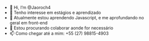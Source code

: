 - 👋 Hi, I’m @Jaoroch4
- 👀 Tenho interesse em estágios e aprendizado
- 🌱 Atualmente estou aprendendo Javascript, e me aprofundando no geral em front-end
- 💞️ Estou procurando colaborar aonde for necessário
- 📫 Como chegar até a mim: +55 (27) 98815-4903

<!---
Jaoroch4/Jaoroch4 is a ✨ special ✨ repository because its `README.md` (this file) appears on your GitHub profile.
You can click the Preview link to take a look at your changes.
--->
